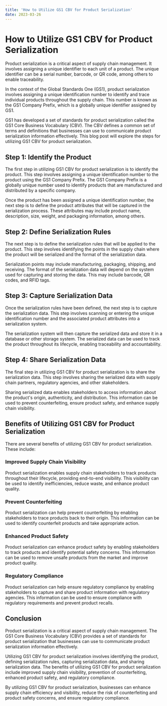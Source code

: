 ```yaml
---
title: 'How to Utilize GS1 CBV for Product Serialization'
date: 2023-03-26
---
```


# How to Utilize GS1 CBV for Product Serialization

Product serialization is a critical aspect of supply chain management. It involves assigning a unique identifier to each unit of a product. The unique identifier can be a serial number, barcode, or QR code, among others to enable traceability.

In the context of the Global Standards One (GS1), product serialization involves assigning a unique identification number to identify and trace individual products throughout the supply chain. This number is known as the GS1 Company Prefix, which is a globally unique identifier assigned by GS1.

GS1 has developed a set of standards for product serialization called the GS1 Core Business Vocabulary (CBV). The CBV defines a common set of terms and definitions that businesses can use to communicate product serialization information effectively. This blog post will explore the steps for utilizing GS1 CBV for product serialization.

## Step 1: Identify the Product

The first step in utilizing GS1 CBV for product serialization is to identify the product. This step involves assigning a unique identification number to the product using the GS1 Company Prefix. The GS1 Company Prefix is a globally unique number used to identify products that are manufactured and distributed by a specific company.

Once the product has been assigned a unique identification number, the next step is to define the product attributes that will be captured in the serialization process. These attributes may include product name, description, size, weight, and packaging information, among others.

## Step 2: Define Serialization Rules

The next step is to define the serialization rules that will be applied to the product. This step involves identifying the points in the supply chain where the product will be serialized and the format of the serialization data.

Serialization points may include manufacturing, packaging, shipping, and receiving. The format of the serialization data will depend on the system used for capturing and storing the data. This may include barcode, QR codes, and RFID tags.

## Step 3: Capture Serialization Data

Once the serialization rules have been defined, the next step is to capture the serialization data. This step involves scanning or entering the unique identification number and the associated product attributes into a serialization system.

The serialization system will then capture the serialized data and store it in a database or other storage system. The serialized data can be used to track the product throughout its lifecycle, enabling traceability and accountability.

## Step 4: Share Serialization Data

The final step in utilizing GS1 CBV for product serialization is to share the serialization data. This step involves sharing the serialized data with supply chain partners, regulatory agencies, and other stakeholders.

Sharing serialized data enables stakeholders to access information about the product's origin, authenticity, and distribution. This information can be used to prevent counterfeiting, ensure product safety, and enhance supply chain visibility.

## Benefits of Utilizing GS1 CBV for Product Serialization

There are several benefits of utilizing GS1 CBV for product serialization. These include:

### Improved Supply Chain Visibility

Product serialization enables supply chain stakeholders to track products throughout their lifecycle, providing end-to-end visibility. This visibility can be used to identify inefficiencies, reduce waste, and enhance product quality.

### Prevent Counterfeiting

Product serialization can help prevent counterfeiting by enabling stakeholders to trace products back to their origin. This information can be used to identify counterfeit products and take appropriate action.

### Enhanced Product Safety

Product serialization can enhance product safety by enabling stakeholders to track products and identify potential safety concerns. This information can be used to remove unsafe products from the market and improve product quality.

### Regulatory Compliance

Product serialization can help ensure regulatory compliance by enabling stakeholders to capture and share product information with regulatory agencies. This information can be used to ensure compliance with regulatory requirements and prevent product recalls.

## Conclusion

Product serialization is a critical aspect of supply chain management. The GS1 Core Business Vocabulary (CBV) provides a set of standards for product serialization that businesses can use to communicate product serialization information effectively.

Utilizing GS1 CBV for product serialization involves identifying the product, defining serialization rules, capturing serialization data, and sharing serialization data. The benefits of utilizing GS1 CBV for product serialization include improved supply chain visibility, prevention of counterfeiting, enhanced product safety, and regulatory compliance.

By utilizing GS1 CBV for product serialization, businesses can enhance supply chain efficiency and visibility, reduce the risk of counterfeiting and product safety concerns, and ensure regulatory compliance.
